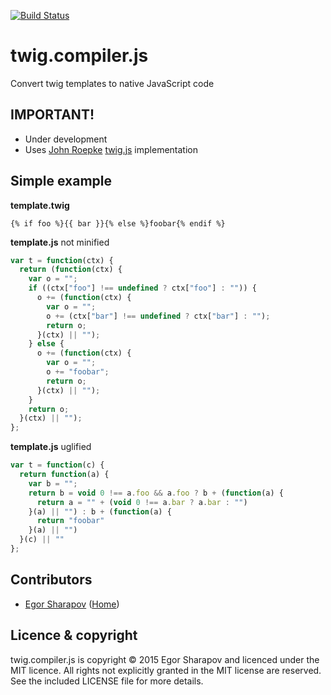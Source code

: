 [![Build Status](https://travis-ci.org/egych/twig.compiler.js.svg?branch=master)](https://travis-ci.org/egych/twig.compiler.js)
# twig.compiler.js

Convert twig templates to native JavaScript code

## IMPORTANT!

* Under development
* Uses [John Roepke](https://github.com/justjohn) [twig.js](https://github.com/justjohn/twig.js) implementation

## Simple example

**template.twig**
```twig
{% if foo %}{{ bar }}{% else %}foobar{% endif %}
```

**template.js** not minified
```javascript
var t = function(ctx) {
  return (function(ctx) {
    var o = "";
    if ((ctx["foo"] !== undefined ? ctx["foo"] : "")) {
      o += (function(ctx) {
        var o = "";
        o += (ctx["bar"] !== undefined ? ctx["bar"] : "");
        return o;
      }(ctx) || "");
    } else {
      o += (function(ctx) {
        var o = "";
        o += "foobar";
        return o;
      }(ctx) || "");
    }
    return o;
  }(ctx) || "");
};
```
**template.js** uglified
```javascript
var t = function(c) {
  return function(a) {
    var b = "";
    return b = void 0 !== a.foo && a.foo ? b + (function(a) {
      return a = "" + (void 0 !== a.bar ? a.bar : "")
    }(a) || "") : b + (function(a) {
      return "foobar"
    }(a) || "")
  }(c) || ""
};
```

## Contributors

  * [Egor Sharapov](https://github.com/egych/twig.compiler.js/commits/master?author=egych) ([Home](http://egorshar.ru))

## Licence & copyright

twig.compiler.js is copyright &copy; 2015 Egor Sharapov and licenced under the MIT licence. All rights not explicitly granted in the MIT license are reserved. See the included LICENSE file for more details.
